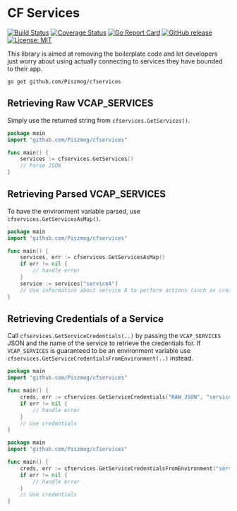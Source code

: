 # CF Services
[![Build Status](https://travis-ci.org/Piszmog/cfservices.svg?branch=develop)](https://travis-ci.org/Piszmog/cfservices)
[![Coverage Status](https://coveralls.io/repos/github/Piszmog/cfservices/badge.svg?branch=develop)](https://coveralls.io/github/Piszmog/cfservices?branch=develop)
[![Go Report Card](https://goreportcard.com/badge/github.com/Piszmog/cfservices)](https://goreportcard.com/report/github.com/Piszmog/cfservices)
[![GitHub release](https://img.shields.io/github/release/Piszmog/cfservices.svg)](https://github.com/Piszmog/cfservices/releases/latest)
[![License: MIT](https://img.shields.io/badge/License-MIT-yellow.svg)](https://opensource.org/licenses/MIT)

This library is aimed at removing the boilerplate code and let developers just worry about using actually connecting to 
services they have bounded to their app.

`go get github.com/Piszmog/cfservices`

## Retrieving Raw VCAP_SERVICES
Simply use the returned string from `cfservices.GetServices()`.

```go
package main
import "github.com/Piszmog/cfservices"

func main() {
	services := cfservices.GetServices()
	// Parse JSON
}
```

## Retrieving Parsed VCAP_SERVICES
To have the environment variable parsed, use `cfservices.GetServicesAsMap()`.

```go
package main
import "github.com/Piszmog/cfservices"

func main() {
	services, err := cfservices.GetServicesAsMap()
	if err != nil {
		// handle error
	}
	service := services["serviceA"]
	// Use information about service A to perform actions (such as creating an OAuth2 Client)
}
```

## Retrieving Credentials of a Service
Call `cfservices.GetServiceCredentials(..)` by passing the `VCAP_SERVICES` JSON and the name of the service to retrieve the 
credentials for. If `VCAP_SERVICES` is guaranteed to be an environment variable use `cfservices.GetServiceCredentialsFromEnvironment(..)` 
instead.

```go
package main
import "github.com/Piszmog/cfservices"

func main() {
	creds, err := cfservices.GetServiceCredentials("RAW_JSON", "serviceB")
	if err != nil {
		// handle error
	}
	// Use credentials
}
```

```go
package main
import "github.com/Piszmog/cfservices"

func main() {
	creds, err := cfservices.GetServiceCredentialsFromEnvironment("serviceB")
	if err != nil {
		// handle error
	}
	// Use credentials
}
```